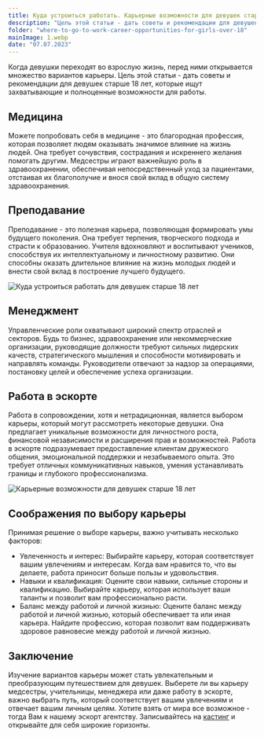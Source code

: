 ```yaml
---
title: Куда устроиться работать. Карьерные возможности для девушек старше 18 лет
description: "Цель этой статьи - дать советы и рекомендации для девушек старше 18 лет, которые ищут захватывающие и полноценные возможности для работы."
folder: "where-to-go-to-work-career-opportunities-for-girls-over-18"
mainImage: 1.webp
date: "07.07.2023"
---
```


Когда девушки переходят во взрослую жизнь, перед ними открывается множество вариантов карьеры. Цель этой статьи - дать советы и рекомендации для девушек старше 18 лет, которые ищут захватывающие и полноценные возможности для работы. 


## Медицина
Можете попробовать себя в медицине - это благородная профессия, которая позволяет людям оказывать значимое влияние на жизнь людей. Она требует сочувствия, сострадания и искреннего желания помогать другим. Медсестры играют важнейшую роль в здравоохранении, обеспечивая непосредственный уход за пациентами, отстаивая их благополучие и внося свой вклад в общую систему здравоохранения.

## Преподавание

Преподавание - это полезная карьера, позволяющая формировать умы будущего поколения. Она требует терпения, творческого подхода и страсти к образованию. Учителя вдохновляют и воспитывают учеников, способствуя их интеллектуальному и личностному развитию. Они способны оказать длительное влияние на жизнь молодых людей и внести свой вклад в построение лучшего будущего.

![Куда устроиться работать для девушек старше 18 лет](/assets/img/media/where-to-go-to-work-career-opportunities-for-girls-over-18/1.webp "Куда устроиться работать для девушек старше 18 лет в Дубае")

## Менеджмент
Управленческие роли охватывают широкий спектр отраслей и секторов. Будь то бизнес, здравоохранение или некоммерческие организации, руководящие должности требуют сильных лидерских качеств, стратегического мышления и способности мотивировать и направлять команды. Руководители отвечают за надзор за операциями, постановку целей и обеспечение успеха организации.

## Работа в эскорте
Работа в сопровождении, хотя и нетрадиционная, является выбором карьеры, который могут рассмотреть некоторые девушки. Она предлагает уникальные возможности для личностного роста, финансовой независимости и расширения прав и возможностей. Работа в эскорте подразумевает предоставление клиентам дружеского общения, эмоциональной поддержки и незабываемого опыта. Это требует отличных коммуникативных навыков, умения устанавливать границы и глубокого профессионализма.

![Карьерные возможности для девушек старше 18 лет](/assets/img/media/where-to-go-to-work-career-opportunities-for-girls-over-18/2.webp "Карьерные возможности для девушек старше 18 лет в Дубае")

## Соображения по выбору карьеры
Принимая решение о выборе карьеры, важно учитывать несколько факторов:
- Увлеченность и интерес: Выбирайте карьеру, которая соответствует вашим увлечениям и интересам. Когда вам нравится то, что вы делаете, работа приносит больше пользы и удовольствия.
- Навыки и квалификация: Оцените свои навыки, сильные стороны и квалификацию. Выбирайте карьеру, которая использует ваши таланты и позволит вам профессионально расти.
- Баланс между работой и личной жизнью: Оцените баланс между работой и личной жизнью, который обеспечивает та или иная карьера. Найдите профессию, которая позволит вам поддерживать здоровое равновесие между работой и личной жизнью.

## Заключение
Изучение вариантов карьеры может стать увлекательным и преобразующим путешествием для девушек. Выберете ли вы карьеру медсестры, учительницы, менеджера или даже работу в эскорте, важно выбрать путь, который соответствует вашим увлечениям и отвечает вашим личным целям. 
Хотите взять от мира все возможное - тогда Вам к нашему эскорт агентству. Записывайтесь на <a href="https://mgtimes.ae/ru/casting" class="menu__link" data-v-f81b9fa1="">кастинг</a> и открывайте для себя широкие горизонты.


